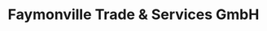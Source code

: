 ---
title: "Faymonville Trade & Services GmbH"
url: /landsberg-am-lech/faymonville-trade-und-services-gmbh/
shop: Autowerkstatt
---